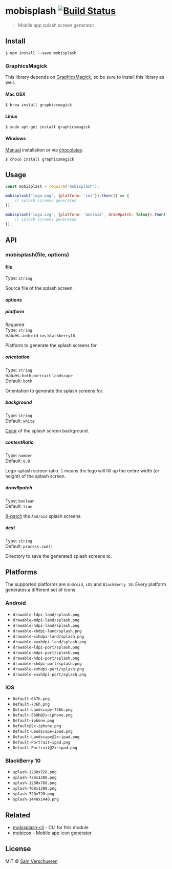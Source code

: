 # mobisplash [![Build Status](https://travis-ci.org/SamVerschueren/mobisplash.svg?branch=master)](https://travis-ci.org/SamVerschueren/mobisplash)

> Mobile app splash screen generator


## Install

```
$ npm install --save mobisplash
```

### GraphicsMagick

This library depends on [GraphicsMagick](http://www.graphicsmagick.org/), so be sure to install this library as well.

#### Mac OSX

```
$ brew install graphicsmagick
```

#### Linux

```
$ sudo apt-get install graphicsmagick
```

#### Windows

[Manual](http://www.graphicsmagick.org/INSTALL-windows.html) installation or via [chocolatey](https://chocolatey.org/).

```
$ choco install graphicsmagick
```


## Usage

```js
const mobisplash = require('mobisplash');

mobisplash('logo.png', {platform: 'ios'}).then(() => {
    // splash screens generated
});

mobisplash('logo.svg', {platform: 'android', draw9patch: false}).then(() => {
    // splash screens generated
});
```


## API

### mobisplash(file, options)

#### file

Type: `string`

Source file of the splash screen.

#### options

##### platform

*Required*  
Type: `string`  
Values: `android` `ios` `blackberry10`

Platform to generate the splash screens for.

##### orientation

Type: `string`  
Values: `both` `portrait` `landscape`  
Default: `both`

Orientation to generate the splash screens for.

##### background

Type: `string`  
Default: `white`

[Color](http://www.graphicsmagick.org/GraphicsMagick.html#details-fill) of the splash screen background.

##### contentRatio

Type: `number`  
Default: `0.8`

Logo-splash screen ratio. `1` means the logo will fill up the entire width (or height) of the splash screen.

##### draw9patch

Type: `boolean`  
Default: `true`

[9-patch](http://developer.android.com/tools/help/draw9patch.html) the `Android` splash screens.

##### dest

Type: `string`  
Default: `process.cwd()`

Directory to save the generated splash screens to.


## Platforms

The supported platforms are `Android`, `iOS` and `BlackBerry 10`. Every platform generates a different set of icons.

### Android

- `drawable-ldpi-land/splash.png`
- `drawable-mdpi-land/splash.png`
- `drawable-hdpi-land/splash.png`
- `drawable-xhdpi-land/splash.png`
- `drawable-xxhdpi-land/splash.png`
- `drawable-xxxhdpi-land/splash.png`
- `drawable-ldpi-port/splash.png`
- `drawable-mdpi-port/splash.png`
- `drawable-hdpi-port/splash.png`
- `drawable-xhdpi-port/splash.png`
- `drawable-xxhdpi-port/splash.png`
- `drawable-xxxhdpi-port/splash.png`

### iOS

- `Default-667h.png`
- `Default-736h.png`
- `Default-Landscape-736h.png`
- `Default-568h@2x~iphone.png`
- `Default~iphone.png`
- `Default@2x~iphone.png`
- `Default-Landscape~ipad.png`
- `Default-Landscape@2x~ipad.png`
- `Default-Portrait~ipad.png`
- `Default-Portrait@2x~ipad.png`

### BlackBerry 10

- `splash-1280x720.png`
- `splash-720x1280.png`
- `splash-1280x768.png`
- `splash-768x1280.png`
- `splash-720x720.png`
- `splash-1440x1440.png`


## Related

- [mobisplash-cli](https://github.com/SamVerschueren/mobisplash-cli) - CLI for this module
- [mobicon](https://github.com/SamVerschueren/mobicon) - Mobile app icon generator


## License

MIT © [Sam Verschueren](https://github.com/SamVerschueren)
